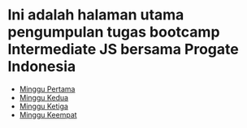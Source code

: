 # Ini adalah halaman utama pengumpulan tugas bootcamp Intermediate JS bersama Progate Indonesia
- [Minggu Pertama](https://docs.python.org/3/)
- [Minggu Kedua](https://docs.python.org/3/)
- [Minggu Ketiga](https://docs.python.org/3/)
- [Minggu Keempat](https://docs.python.org/3/)
